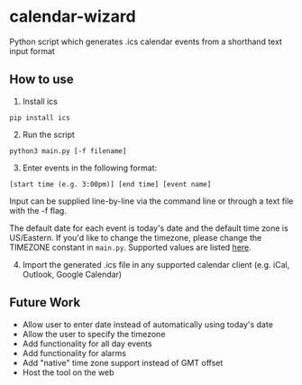 # calendar-wizard
Python script which generates .ics calendar events from a shorthand text input format

## How to use
1. Install ics
```console
pip install ics
```

2. Run the script
```console
python3 main.py [-f filename]
```

3. Enter events in the following format:
```
[start time (e.g. 3:00pm)] [end time] [event name]
```
Input can be supplied line-by-line via the command line or through a text file with the -f flag.

The default date for each event is today's date and the default time zone is US/Eastern. If you'd like to change the timezone, please change the TIMEZONE constant in `main.py`. Supported values are listed [here](https://en.wikipedia.org/wiki/List_of_tz_database_time_zones).

4. Import the generated .ics file in any supported calendar client (e.g. iCal, Outlook, Google Calendar)

## Future Work
* Allow user to enter date instead of automatically using today's date
* Allow the user to specify the timezone
* Add functionality for all day events
* Add functionality for alarms
* Add "native" time zone support instead of GMT offset
* Host the tool on the web
